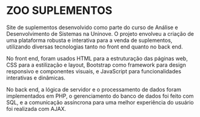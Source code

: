 # ZOO SUPLEMENTOS

Site de suplementos desenvolvido como parte do curso de Análise e Desenvolvimento de Sistemas na Uninove. O projeto envolveu a criação de uma plataforma robusta e interativa para a venda de suplementos, utilizando diversas tecnologias tanto no front end quanto no back end.

No front end, foram usados HTML para a estruturação das páginas web, CSS para a estilização e layout, Bootstrap como framework para design responsivo e componentes visuais, e JavaScript para funcionalidades interativas e dinâmicas.

No back end, a lógica de servidor e o processamento de dados foram implementados em PHP, o gerenciamento do banco de dados foi feito com SQL, e a comunicação assíncrona para uma melhor experiência do usuário foi realizada com AJAX.
